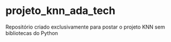 # projeto_knn_ada_tech
Repositório criado exclusivamente para postar o projeto KNN sem bibliotecas do Python
